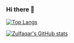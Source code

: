 ### Hi there 👋

[![Top Langs](https://github-readme-stats.vercel.app/api/top-langs/?username=zulfaqar-azmi-t4&layout=compact)](https://github.com/anuraghazra/github-readme-stats) 

[![Zulfaqar's GitHub stats](https://github-readme-stats.vercel.app/api?username=zulfaqar-azmi-t4&show_icons=true&theme=dracula)](https://github.com/anuraghazra/github-readme-stats)

<!--
**zulfaqar-azmi-t4/zulfaqar-azmi-t4** is a ✨ _special_ ✨ repository because its `README.md` (this file) appears on your GitHub profile.

Here are some ideas to get you started:

- 🔭 I’m currently working on ...
- 🌱 I’m currently learning ...
- 👯 I’m looking to collaborate on ...
- 🤔 I’m looking for help with ...
- 💬 Ask me about ...
- 📫 How to reach me: ...
- 😄 Pronouns: ...
- ⚡ Fun fact: ...
-->
